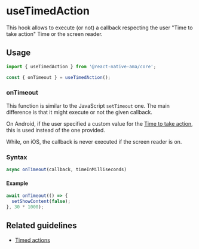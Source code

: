 # useTimedAction

This hook allows to execute (or not) a callback respecting the user "Time to take action" Time or the screen reader.

## Usage

```jsx {1-2}
import { useTimedAction } from '@react-native-ama/core';

const { onTimeout } = useTimedAction();
```

### onTimeout

This function is similar to the JavaScript `setTimeout` one. The main difference is that it might execute or not the given callback.

On Android, if the user specified a custom value for the [Time to take action](https://support.google.com/accessibility/android/answer/9426889?hl=en-GB), this is used instead of the one provided.

While, on iOS, the callback is never executed if the screen reader is on.

### Syntax

```jsx
async onTimeout(callback, timeInMilliseconds)
```

#### Example

```jsx
await onTimeout(() => {
  setShowContent(false);
}, 30 * 1000);
```

## Related guidelines

- [Timed actions](/guidelines/timed-actions)
